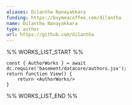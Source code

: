 ```yaml
---
aliases: Dilantha Nanayakkara
funding: https://buymeacoffee.com/dilantha
name: Dilantha Nanayakkara
type: author
url: https://github.com/dilantha
---
```



%% WORKS_LIST_START %%

```datacorejsx
const { AuthorWorks } = await dc.require('basement/datacore/authors.jsx');
return function View() {
    return <AuthorWorks/>
}
```
%% WORKS_LIST_END %%